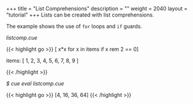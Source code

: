 +++
title = "List Comprehensions"
description = ""
weight = 2040
layout = "tutorial"
+++
Lists can be created with list comprehensions.

The example shows the use of `for` loops and `if` guards.


<a id="td-block-padding" class="td-offset-anchor"></a>
<section class="row td-box td-box--white td-box--gradient td-box--height-auto">
<div class="col-lg-6 mr-0">
<i>listcomp.cue</i>
<p>
{{< highlight go >}}
[ x*x for x in items if x rem 2 == 0]

items: [ 1, 2, 3, 4, 5, 6, 7, 8, 9 ]

{{< /highlight >}}
<br>
</div>

<div class="col-lg-6 ml-0"><i>$ cue eval listcomp.cue</i>
<p>
{{< highlight go >}}
[4, 16, 36, 64]
{{< /highlight >}}
</div>
</section>